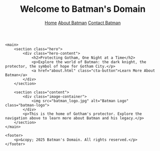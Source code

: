 <!DOCTYPE html>
<html lang="en">
<head>
    <meta charset="UTF-8">
    <meta name="viewport" content="width=device-width, initial-scale=1.0">
    <title>Batman - Gotham's Protector</title>
    <link rel="stylesheet" href="styles.css">
</head>
<body>
    <header>
        <h1>Welcome to Batman's Domain</h1>
        <nav>
            <a href="index.html">Home</a>
            <a href="about.html">About Batman</a>
            <a href="contact.html">Contact Batman</a>
        </nav>
    </header>

    <main>
        <section class="hero">
            <div class="hero-content">
                <h2>Protecting Gotham, One Night at a Time</h2>
                <p>Explore the world of Batman: the dark knight, the protector, the symbol of hope for Gotham City.</p>
                <a href="about.html" class="cta-button">Learn More About Batman</a>
            </div>
        </section>

        <section class="content">
            <div class="image-container">
                <img src="batman_logo.jpg" alt="Batman Logo" class="batman-logo">
            </div>
            <p>This is the home of Gotham's protector. Explore the navigation above to learn more about Batman and his legacy.</p>
        </section>
    </main>

    <footer>
        <p>&copy; 2025 Batman's Domain. All rights reserved.</p>
    </footer>
</body>
</html>
